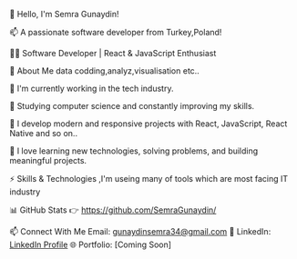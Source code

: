👋 Hello, I'm Semra Gunaydin!

 📫 A passionate software developer from Turkey,Poland!

🧑‍💻 Software Developer | React & JavaScript Enthusiast

🔭 About Me data codding,analyz,visualisation etc..

🚀 I'm currently working in the tech industry.

🌱 Studying computer science and constantly improving my skills.

🔮 I develop modern and responsive projects with React, JavaScript, React Native and so on..

🧩 I love learning new technologies, solving problems, and building meaningful projects.

⚡ Skills & Technologies ,I'm useing many of tools which are most facing IT industry

📊 GitHub Stats 👉 
 https://github.com/SemraGunaydin/

📫 Connect With Me Email: gunaydinsemra34@gmail.com
💼 LinkedIn: [LinkedIn Profile](https://www.linkedin.com/in/semra-g%C3%BCnaydin/)
🌐 Portfolio: [Coming Soon]
